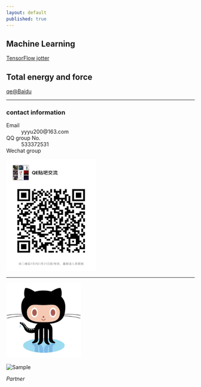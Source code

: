 ```yaml
---
layout: default
published: true
---
```





## Machine Learning
[TensorFlow jotter](./TFjotter)

## Total energy and force

[qe@Baidu](http://tieba.baidu.com/f?kw=quantum_espresso)

* * *
### contact information
<dl>
<dt>Email</dt>
<dd>yyyu200@163.com</dd>
<dt>QQ group No.</dt>
<dd>533372531</dd>
<dt>Wechat group</dt>
</dl>
<p align="left">
    <img src="./docs/微信图片_20190111152856.jpg" alt="Sample"  width="240" height="300">
</p>


* * *
<p align="left">
    <img src="./docs/github_logo.png" alt="Sample"  width="200" height="200">
</p>


<p align="left">
    <img src="https://tb2.bdstatic.com/tb/static-common/img/search_logo_big_v1_8d039f9.png" alt="Sample"  width="80" height="30">
    <p align="left">
        <em>Partner</em>
    </p>
</p>
